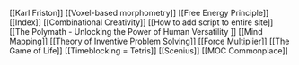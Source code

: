 
[[Karl Friston]]
[[Voxel-based morphometry]]
[[Free Energy Principle]]
[[Index]]
[[Combinational Creativity]]
[[How to add script to entire site]]
[[The Polymath - Unlocking the Power of Human Versatility ]]
[[Mind Mapping]]
[[Theory of Inventive Problem Solving]]
[[Force Multiplier]]
[[The Game of Life]]
[[Timeblocking = Tetris]]
[[Scenius]]
[[MOC Commonplace]]